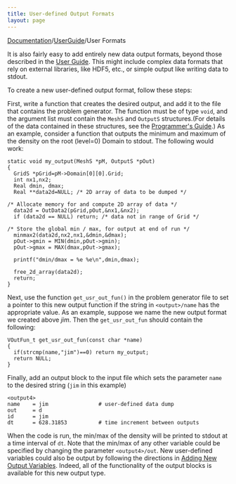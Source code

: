 ```yaml
---
title: User-defined Output Formats
layout: page
---
```


[Documentation]({{site.baseurl}}/AthenaDocs)/[UserGuide]({{site.baseurl}}/AthenaDocsUG)/User Formats

It is also fairly easy to add entirely new data output formats, beyond those
described in the [User Guide]({{site.baseurl}}/AthenaDocsUG).  This might include complex data formats that rely on external libraries, like HDF5, etc.,
or simple output like writing data to stdout.

To create a new user-defined output format, follow these steps:

First, write a function that creates the desired output, and add it to the file that contains the 
problem generator.  The function must be of type `void`, and the argument list must contain the `MeshS` and `OutputS`
structures.(For details of the data contained in these
structures, see the [Programmer's Guide]({{site.baseurl}}/AthenaDocsPG).)  As an example, consider a function that outputs
the minimum and maximum of the density on the root (level=0) Domain to stdout.  The following would work:

	static void my_output(MeshS *pM, OutputS *pOut)
	{
	  GridS *pGrid=pM->Domain[0][0].Grid;
	  int nx1,nx2;
	  Real dmin, dmax;
	  Real **data2d=NULL; /* 2D array of data to be dumped */
	
	/* Allocate memory for and compute 2D array of data */
	  data2d = OutData2(pGrid,pOut,&nx1,&nx2);
	  if (data2d == NULL) return; /* data not in range of Grid */
	
	/* Store the global min / max, for output at end of run */
	  minmax2(data2d,nx2,nx1,&dmin,&dmax);
	  pOut->gmin = MIN(dmin,pOut->gmin);
	  pOut->gmax = MAX(dmax,pOut->gmax);
	
	  printf("dmin/dmax = %e %e\n",dmin,dmax);
	
	  free_2d_array(data2d);
	  return;
	}

Next, use the function `get_usr_out_fun()` in the
problem generator file to set a pointer to this new output function if the
string in `<output>/name` has the appropriate value.  As an example, suppose we name 
the new output format we created above *jim*.  Then the `get_usr_out_fun` should 
contain the following:

	VOutFun_t get_usr_out_fun(const char *name)
	{
	  if(strcmp(name,"jim")==0) return my_output;
	  return NULL;
	}

Finally, add an output block to the input file which sets the parameter `name` to the desired string (`jim` in this example)

	<output4>
	name    = jim                # user-defined data dump
	out     = d
	id      = jim
	dt      = 628.31853          # time increment between outputs

When the code is run, the min/max of the density will be printed to stdout at a time interval of `dt`.  Note that the min/max of any other
variable could be specified by changing the parameter `<output4>/out`.  New user-defined variables could also be output by following the
directions in [Adding New Output Variables]({{site.baseurl}}/AthenaDocsUGUserExpress).  Indeed, all of the functionality of the output blocks is available
for this new output type.
